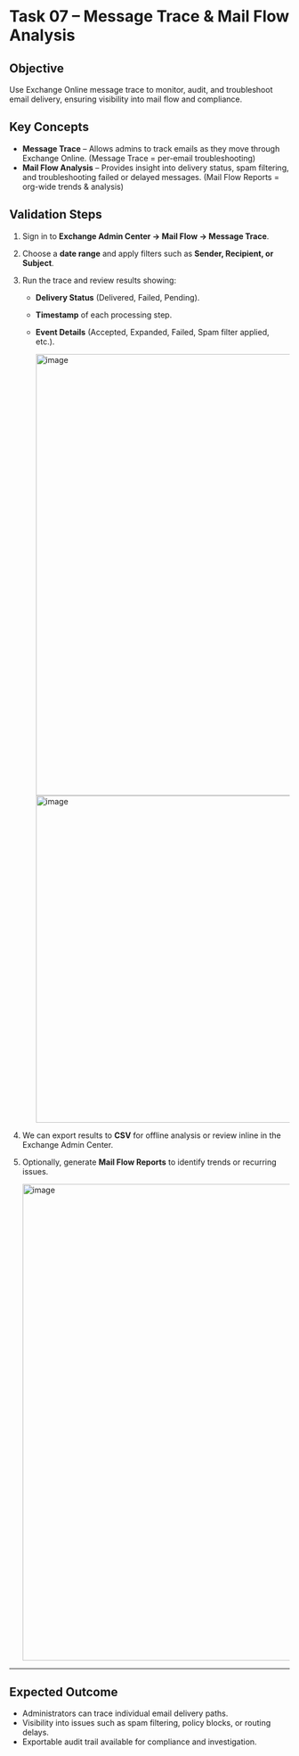# Task 07 – Message Trace & Mail Flow Analysis

## Objective  
Use Exchange Online message trace to monitor, audit, and troubleshoot email delivery, ensuring visibility into mail flow and compliance.  

## Key Concepts  
- **Message Trace** – Allows admins to track emails as they move through Exchange Online. (Message Trace = per-email troubleshooting)
- **Mail Flow Analysis** – Provides insight into delivery status, spam filtering, and troubleshooting failed or delayed messages. (Mail Flow Reports = org-wide trends & analysis) 
    


## Validation Steps  
1. Sign in to **Exchange Admin Center → Mail Flow → Message Trace**.  
2. Choose a **date range** and apply filters such as **Sender, Recipient, or Subject**.  
3. Run the trace and review results showing:  
   - **Delivery Status** (Delivered, Failed, Pending).  
   - **Timestamp** of each processing step.  
   - **Event Details** (Accepted, Expanded, Failed, Spam filter applied, etc.).  

      <img width="722" height="792" alt="image" src="https://github.com/user-attachments/assets/2a34bf85-aee7-4b26-9dd8-11501c0976dd" />

      <img width="1533" height="587" alt="image" src="https://github.com/user-attachments/assets/7813a481-399f-4548-b92f-d3ce74e1144a" />

4. We can export results to **CSV** for offline analysis or review inline in the Exchange Admin Center.  
5. Optionally, generate **Mail Flow Reports** to identify trends or recurring issues.  

      <img width="1845" height="855" alt="image" src="https://github.com/user-attachments/assets/b68f35ce-df87-46f6-8bed-b6942b7a9165" />
---

## Expected Outcome  
- Administrators can trace individual email delivery paths.  
- Visibility into issues such as spam filtering, policy blocks, or routing delays.  
- Exportable audit trail available for compliance and investigation.  
